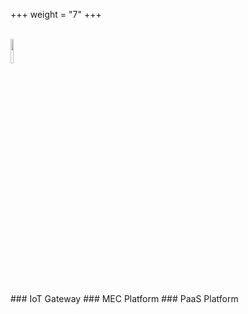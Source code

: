 +++
weight = "7"
+++

<br>
<img src="/img/zte.png" width=10% >
<br></br>
### IoT Gateway
### MEC Platform
### PaaS Platform

